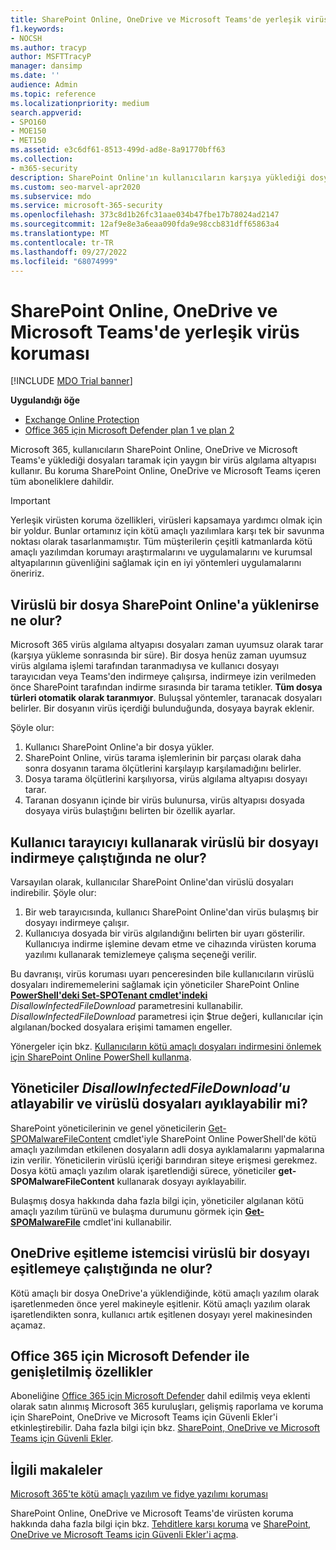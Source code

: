 ```yaml
---
title: SharePoint Online, OneDrive ve Microsoft Teams'de yerleşik virüs koruması
f1.keywords:
- NOCSH
ms.author: tracyp
author: MSFTTracyP
manager: dansimp
ms.date: ''
audience: Admin
ms.topic: reference
ms.localizationpriority: medium
search.appverid:
- SPO160
- MOE150
- MET150
ms.assetid: e3c6df61-8513-499d-ad8e-8a91770bff63
ms.collection:
- m365-security
description: SharePoint Online'ın kullanıcıların karşıya yüklediği dosyalarda virüsleri nasıl algılayıp kullanıcıların dosyaları indirmesini veya eşitlemesini nasıl önlediği hakkında bilgi edinin.
ms.custom: seo-marvel-apr2020
ms.subservice: mdo
ms.service: microsoft-365-security
ms.openlocfilehash: 373c8d1b26fc31aae034b47fbe17b78024ad2147
ms.sourcegitcommit: 12af9e8e3a6eaa090fda9e98ccb831dff65863a4
ms.translationtype: MT
ms.contentlocale: tr-TR
ms.lasthandoff: 09/27/2022
ms.locfileid: "68074999"
---
```

# <a name="built-in-virus-protection-in-sharepoint-online-onedrive-and-microsoft-teams"></a>SharePoint Online, OneDrive ve Microsoft Teams'de yerleşik virüs koruması

[!INCLUDE [MDO Trial banner](../includes/mdo-trial-banner.md)]

**Uygulandığı öğe**
- [Exchange Online Protection](exchange-online-protection-overview.md)
- [Office 365 için Microsoft Defender plan 1 ve plan 2](defender-for-office-365.md)

Microsoft 365, kullanıcıların SharePoint Online, OneDrive ve Microsoft Teams'e yüklediği dosyaları taramak için yaygın bir virüs algılama altyapısı kullanır. Bu koruma SharePoint Online, OneDrive ve Microsoft Teams içeren tüm aboneliklere dahildir.

> [!IMPORTANT]
> Yerleşik virüsten koruma özellikleri, virüsleri kapsamaya yardımcı olmak için bir yoldur. Bunlar ortamınız için kötü amaçlı yazılımlara karşı tek bir savunma noktası olarak tasarlanmamıştır. Tüm müşterilerin çeşitli katmanlarda kötü amaçlı yazılımdan korumayı araştırmalarını ve uygulamalarını ve kurumsal altyapılarının güvenliğini sağlamak için en iyi yöntemleri uygulamalarını öneririz. 

## <a name="what-happens-if-an-infected-file-is-uploaded-to-sharepoint-online"></a>Virüslü bir dosya SharePoint Online'a yüklenirse ne olur?

Microsoft 365 virüs algılama altyapısı dosyaları zaman uyumsuz olarak tarar (karşıya yükleme sonrasında bir süre). Bir dosya henüz zaman uyumsuz virüs algılama işlemi tarafından taranmadıysa ve kullanıcı dosyayı tarayıcıdan veya Teams'den indirmeye çalışırsa, indirmeye izin verilmeden önce SharePoint tarafından indirme sırasında bir tarama tetikler. **Tüm dosya türleri otomatik olarak taranmıyor**. Buluşsal yöntemler, taranacak dosyaları belirler. Bir dosyanın virüs içerdiği bulunduğunda, dosyaya bayrak eklenir. 

Şöyle olur:

1. Kullanıcı SharePoint Online'a bir dosya yükler.
2. SharePoint Online, virüs tarama işlemlerinin bir parçası olarak daha sonra dosyanın tarama ölçütlerini karşılayıp karşılamadığını belirler.
3. Dosya tarama ölçütlerini karşılıyorsa, virüs algılama altyapısı dosyayı tarar.
4. Taranan dosyanın içinde bir virüs bulunursa, virüs altyapısı dosyada dosyaya virüs bulaştığını belirten bir özellik ayarlar.

## <a name="what-happens-when-a-user-tries-to-download-an-infected-file-by-using-the-browser"></a>Kullanıcı tarayıcıyı kullanarak virüslü bir dosyayı indirmeye çalıştığında ne olur?

Varsayılan olarak, kullanıcılar SharePoint Online'dan virüslü dosyaları indirebilir. Şöyle olur:

1. Bir web tarayıcısında, kullanıcı SharePoint Online'dan virüs bulaşmış bir dosyayı indirmeye çalışır.
2. Kullanıcıya dosyada bir virüs algılandığını belirten bir uyarı gösterilir. Kullanıcıya indirme işlemine devam etme ve cihazında virüsten koruma yazılımı kullanarak temizlemeye çalışma seçeneği verilir.

Bu davranışı, virüs koruması uyarı penceresinden bile kullanıcıların virüslü dosyaları indirememelerini sağlamak için yöneticiler SharePoint Online **[PowerShell'deki Set-SPOTenant cmdlet'indeki](/powershell/module/sharepoint-online/Set-SPOTenant)** *DisallowInfectedFileDownload* parametresini kullanabilir. *DisallowInfectedFileDownload* parametresi için $true değeri, kullanıcılar için algılanan/bocked dosyalara erişimi tamamen engeller.

Yönergeler için bkz. [Kullanıcıların kötü amaçlı dosyaları indirmesini önlemek için SharePoint Online PowerShell kullanma](turn-on-mdo-for-spo-odb-and-teams.md#step-2-recommended-use-sharepoint-online-powershell-to-prevent-users-from-downloading-malicious-files).

## <a name="can-admins-bypass-disallowinfectedfiledownload-and-extract-infected-files"></a>Yöneticiler *DisallowInfectedFileDownload'u* atlayabilir ve virüslü dosyaları ayıklayabilir mi?

SharePoint yöneticilerinin ve genel yöneticilerin [Get-SPOMalwareFileContent](/powershell/module/sharepoint-online/get-spomalwarefilecontent) cmdlet'iyle SharePoint Online PowerShell'de kötü amaçlı yazılımdan etkilenen dosyaların adli dosya ayıklamalarını yapmalarına izin verilir. Yöneticilerin virüslü içeriği barındıran siteye erişmesi gerekmez. Dosya kötü amaçlı yazılım olarak işaretlendiği sürece, yöneticiler **get-SPOMalwareFileContent** kullanarak dosyayı ayıklayabilir. 

Bulaşmış dosya hakkında daha fazla bilgi için, yöneticiler algılanan kötü amaçlı yazılım türünü ve bulaşma durumunu görmek için **[Get-SPOMalwareFile](/powershell/module/sharepoint-online/get-spomalwarefile)** cmdlet'ini kullanabilir. 

## <a name="what-happens-when-the-onedrive-sync-client-tries-to-sync-an-infected-file"></a>OneDrive eşitleme istemcisi virüslü bir dosyayı eşitlemeye çalıştığında ne olur?

Kötü amaçlı bir dosya OneDrive'a yüklendiğinde, kötü amaçlı yazılım olarak işaretlenmeden önce yerel makineyle eşitlenir. Kötü amaçlı yazılım olarak işaretlendikten sonra, kullanıcı artık eşitlenen dosyayı yerel makinesinden açamaz.

## <a name="extended-capabilities-with-microsoft-defender-for-office-365"></a>Office 365 için Microsoft Defender ile genişletilmiş özellikler

Aboneliğine [Office 365 için Microsoft Defender](defender-for-office-365.md) dahil edilmiş veya eklenti olarak satın alınmış Microsoft 365 kuruluşları, gelişmiş raporlama ve koruma için SharePoint, OneDrive ve Microsoft Teams için Güvenli Ekler'i etkinleştirebilir. Daha fazla bilgi için bkz. [SharePoint, OneDrive ve Microsoft Teams için Güvenli Ekler](mdo-for-spo-odb-and-teams.md).

## <a name="related-articles"></a>İlgili makaleler

[Microsoft 365'te kötü amaçlı yazılım ve fidye yazılımı koruması](/compliance/assurance/assurance-malware-and-ransomware-protection)

SharePoint Online, OneDrive ve Microsoft Teams'de virüsten koruma hakkında daha fazla bilgi için bkz. [Tehditlere karşı koruma](protect-against-threats.md) ve [SharePoint, OneDrive ve Microsoft Teams için Güvenli Ekler'i açma](turn-on-mdo-for-spo-odb-and-teams.md).

